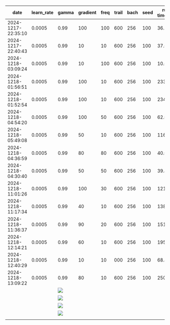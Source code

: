 |date|learn_rate|gamma|gradient|freq|trail|bach|seed|run time(m)|img_timing1|img_timing2|
|-|-|-|-|-|-|-|-|-|-|-|
| 2024-1217-22:35:10|0.0005|0.99|100|100|600|256|100| 36.19 | <img src="./show_results/a2024-1217-22:35:10_learningRate0.0005_gamma0.99_gradientSteps100_train_freq100_trial600_batchSize256_seed100_timing1.png"> |
| 2024-1217-22:40:43|0.0005|0.99|10|10|600|256|100| 37.65 | <img src="./show_results/a2024-1217-22:40:43_learningRate0.0005_gamma0.99_gradientSteps10_train_freq10_trial600_batchSize256_seed100_timing1.png"> |
| 2024-1218-03:09:24|0.0005|0.99|10|100|600|256|100| 10.60 | <img src="./show_results/a2024-1218-03:09:24_learningRate0.0005_gamma0.99_gradientSteps10_trainFreq100_trial600_batchSize256_seed100_timing1.png"> |
| 2024-1218-01:56:51|0.0005|0.99|100|10|600|256|100| 233.50 | <img src="./show_results/a2024-1218-01:56:51_learningRate0.0005_gamma0.99_gradientSteps100_train_freq10_trial600_batchSize256_seed100_timing1.png"> |
| 2024-1218-01:52:54|0.0005|0.99|100|10|600|256|100| 234.08 | <img src="./show_results/a2024-1218-01:52:54_learningRate0.0005_gamma0.99_gradientSteps100_train_freq10_trial600_batchSize256_seed100_timing1.png"> |
| 2024-1218-04:54:20|0.0005|0.99|100|50|600|256|100| 62.07 | <img src="./show_results/a2024-1218-04:54:20_learningRate0.0005_gamma0.99_gradientSteps100_trainFreq50_trial600_batchSize256_seed100_timing1.png"> |
| 2024-1218-05:49:08|0.0005|0.99|50|10|600|256|100| 116.26 | <img src="./show_results/a2024-1218-05:49:08_learningRate0.0005_gamma0.99_gradientSteps50_trainFreq10_trial600_batchSize256_seed100_timing1.png"> |
| 2024-1218-04:36:59|0.0005|0.99|80|80|600|256|100| 40.06 | <img src="./show_results/a2024-1218-04:36:59_learningRate0.0005_gamma0.99_gradientSteps80_trainFreq80_trial600_batchSize256_seed100_timing1.png"> |
| 2024-1218-04:30:40|0.0005|0.99|50|50|600|256|100| 39.48 | <img src="./show_results/a2024-1218-04:30:40_learningRate0.0005_gamma0.99_gradientSteps50_trainFreq50_trial600_batchSize256_seed100_timing1.png"> |
| 2024-1218-11:01:26|0.0005|0.99|100|30|600|256|100| 121.40 | <img src="./show_results/a2024-1218-11:01:26_learningRate0.0005_gamma0.99_gradientSteps100_trainFreq30_trial600_batchSize256_seed100_timing1.png"> |
| 2024-1218-11:17:34|0.0005|0.99|40|10|600|256|100| 138.54 | <img src="./show_results/a2024-1218-11:17:34_learningRate0.0005_gamma0.99_gradientSteps40_trainFreq10_trial600_batchSize256_seed100_timing1.png"> |
| 2024-1218-11:36:37|0.0005|0.99|90|20|600|256|100| 151.32 | <img src="./show_results/a2024-1218-11:36:37_learningRate0.0005_gamma0.99_gradientSteps90_trainFreq20_trial600_batchSize256_seed100_timing1.png"> |
| 2024-1218-12:14:21|0.0005|0.99|60|10|600|256|100| 195.49 | <img src="./show_results/a2024-1218-12:14:21_learningRate0.0005_gamma0.99_gradientSteps60_trainFreq10_trial600_batchSize256_seed100_timing1.png"> |
| 2024-1218-12:40:29|0.0005|0.99|10|10|000|256|100| 68.49 | <img src="./show_results/a2024-1218-12:40:29_learningRate0.0005_gamma0.99_gradientSteps10_trainFreq10_trial1000_batchSize256_seed100_timing1.png"> | <img src="./show_results/a2024-1218-12:40:29_learningRate0.0005_gamma0.99_gradientSteps10_trainFreq10_trial1000_batchSize256_seed100_timing2.png"> |
| 2024-1218-13:09:22|0.0005|0.99|80|10|600|256|100| 250.65 | <img src="./show_results/a2024-1218-13:09:22_learningRate0.0005_gamma0.99_gradientSteps80_trainFreq10_trial600_batchSize256_seed100_timing1.png"> |
|  |  | <img src="./show_results/"> |
|  |  | <img src="./show_results/"> |
|  |  | <img src="./show_results/"> |
|  |  | <img src="./show_results/"> |
|  |  |  |